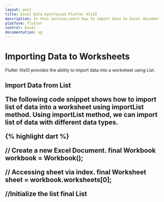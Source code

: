 ```yaml
---
layout: post
title: Excel Data Syncfusion Flutter XlsIO
description: In this section,Learn how to import data to Excel document from objects, Collections, List using Syncfusion Flutter XlsIO.
platform: flutter
control: Excel
documentation: ug
---
```


# Importing Data to Worksheets
Flutter XlsIO provides the ability to import data into a worksheet using List<Object>.

## Import Data from List<Object>

The following code snippet shows how to import list of data into a worksheet using **importList** method.
Using **importList** method, we can import list of data with different data types.

{% highlight dart %}

// Create a new Excel Document.
final Workbook workbook = Workbook();

// Accessing sheet via index.
final Worksheet sheet = workbook.worksheets[0];

//Initialize the list<Object>
final List<Object> list = [
  'Toatal Income',
  20000,
  'On Date',
  DateTime(2021, 11, 11)
];

//Import the Object list to Sheet
sheet.importList(list, 1, 1, true);

// Save and dispose workbook.
final List<int> bytes = workbook.saveAsStream();
File('Importlist.xlsx').writeAsBytes(bytes);
workbook.dispose();

{% endhighlight %}